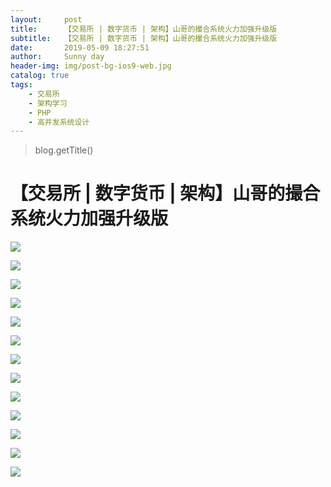 ```yaml
---
layout:     post
title:      【交易所 | 数字货币 | 架构】山哥的撮合系统火力加强升级版
subtitle:   【交易所 | 数字货币 | 架构】山哥的撮合系统火力加强升级版
date:       2019-05-09 18:27:51
author:     Sunny day
header-img: img/post-bg-ios9-web.jpg
catalog: true
tags:
    - 交易所
    - 架构学习
    - PHP
    - 高并发系统设计
---
```

>blog.getTitle() 

# 【交易所 | 数字货币 | 架构】山哥的撮合系统火力加强升级版


![](https://img-blog.csdnimg.cn/20190509182143962.png?x-oss-process=image/watermark,type_ZmFuZ3poZW5naGVpdGk,shadow_10,text_aHR0cHM6Ly9ibG9nLmNzZG4ubmV0L3FxXzI4NTA1ODA5,size_16,color_FFFFFF,t_70)

![](https://img-blog.csdnimg.cn/20190509182216475.png?x-oss-process=image/watermark,type_ZmFuZ3poZW5naGVpdGk,shadow_10,text_aHR0cHM6Ly9ibG9nLmNzZG4ubmV0L3FxXzI4NTA1ODA5,size_16,color_FFFFFF,t_70)

![](https://img-blog.csdnimg.cn/20190509182306603.png?x-oss-process=image/watermark,type_ZmFuZ3poZW5naGVpdGk,shadow_10,text_aHR0cHM6Ly9ibG9nLmNzZG4ubmV0L3FxXzI4NTA1ODA5,size_16,color_FFFFFF,t_70)

![](https://img-blog.csdnimg.cn/20190509182332751.png?x-oss-process=image/watermark,type_ZmFuZ3poZW5naGVpdGk,shadow_10,text_aHR0cHM6Ly9ibG9nLmNzZG4ubmV0L3FxXzI4NTA1ODA5,size_16,color_FFFFFF,t_70)

![](https://img-blog.csdnimg.cn/20190509182351246.png?x-oss-process=image/watermark,type_ZmFuZ3poZW5naGVpdGk,shadow_10,text_aHR0cHM6Ly9ibG9nLmNzZG4ubmV0L3FxXzI4NTA1ODA5,size_16,color_FFFFFF,t_70)

![](https://img-blog.csdnimg.cn/20190509182414772.png?x-oss-process=image/watermark,type_ZmFuZ3poZW5naGVpdGk,shadow_10,text_aHR0cHM6Ly9ibG9nLmNzZG4ubmV0L3FxXzI4NTA1ODA5,size_16,color_FFFFFF,t_70)

![](https://img-blog.csdnimg.cn/20190509182442996.png?x-oss-process=image/watermark,type_ZmFuZ3poZW5naGVpdGk,shadow_10,text_aHR0cHM6Ly9ibG9nLmNzZG4ubmV0L3FxXzI4NTA1ODA5,size_16,color_FFFFFF,t_70)

![](https://img-blog.csdnimg.cn/20190509182524298.png?x-oss-process=image/watermark,type_ZmFuZ3poZW5naGVpdGk,shadow_10,text_aHR0cHM6Ly9ibG9nLmNzZG4ubmV0L3FxXzI4NTA1ODA5,size_16,color_FFFFFF,t_70)

![](https://img-blog.csdnimg.cn/20190509182546337.png?x-oss-process=image/watermark,type_ZmFuZ3poZW5naGVpdGk,shadow_10,text_aHR0cHM6Ly9ibG9nLmNzZG4ubmV0L3FxXzI4NTA1ODA5,size_16,color_FFFFFF,t_70)

![](https://img-blog.csdnimg.cn/2019050918260799.png?x-oss-process=image/watermark,type_ZmFuZ3poZW5naGVpdGk,shadow_10,text_aHR0cHM6Ly9ibG9nLmNzZG4ubmV0L3FxXzI4NTA1ODA5,size_16,color_FFFFFF,t_70)

![](https://img-blog.csdnimg.cn/20190509182627893.png?x-oss-process=image/watermark,type_ZmFuZ3poZW5naGVpdGk,shadow_10,text_aHR0cHM6Ly9ibG9nLmNzZG4ubmV0L3FxXzI4NTA1ODA5,size_16,color_FFFFFF,t_70)

![](https://img-blog.csdnimg.cn/20190509182643354.png?x-oss-process=image/watermark,type_ZmFuZ3poZW5naGVpdGk,shadow_10,text_aHR0cHM6Ly9ibG9nLmNzZG4ubmV0L3FxXzI4NTA1ODA5,size_16,color_FFFFFF,t_70)

![](https://img-blog.csdnimg.cn/20190509182657690.png?x-oss-process=image/watermark,type_ZmFuZ3poZW5naGVpdGk,shadow_10,text_aHR0cHM6Ly9ibG9nLmNzZG4ubmV0L3FxXzI4NTA1ODA5,size_16,color_FFFFFF,t_70)

